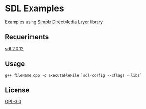 # SDL Examples
Examples using Simple DirectMedia Layer library

## Requeriments
[sdl 2.0.12](https://www.libsdl.org/download-2.0.php)

## Usage
``` shell
g++ fileName.cpp -o executableFile `sdl-config --cflags --libs`
```

## License
[GPL-3.0](https://www.gnu.org/licenses/gpl-3.0.en.html)
